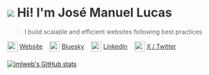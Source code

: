 # ![](https://emojis.slackmojis.com/emojis/images/1643514057/143/waving.gif?1643514057) Hi! I'm José Manuel Lucas

> I build scalable and efficient websites following best practices

<style>
  body {
    color: #333;

    @media(prefers-color-scheme: dark) {
      color: #eee;
    }
  }

  .btn-wrapper {
    display: flex;
    flex-wrap: wrap;
    align-items: center;
    margin-bottom: 20px;
    gap: 16px;
  }

  .btn {
    display: inline-flex;
    align-items: center;
    gap: 4px;
    color: #333;
    @media(prefers-color-scheme: dark) {
      color: #eee;
    }
  }
</style>

<div class="btn-wrapper">
<a href="https://jmlweb.es/en" class="btn">
    <img height="24" width="24" src="https://cdn.simpleicons.org/astro" /> Website
  </a>
  <a href="https://bsky.app/profile/jmlweb.bsky.social" class="btn">
    <img height="24" width="24" src="https://cdn.simpleicons.org/bluesky" /> Bluesky
  </a>
  <a href="https://www.linkedin.com/in/josemanuellucas/" class="btn">
    <img height="24" width="24" src="https://cdn.simpleicons.org/linkedin" /> LinkedIn
  </a>
  <a href="https://x.com/jmlweb" class="btn">
    <img height="24" width="24" src="https://cdn.simpleicons.org/x/333333/eeeeee" /> X / Twitter
  </a>
</div>

[![jmlweb's GitHub stats](https://github-readme-stats.vercel.app/api?username=jmlweb&show_icons=true)](https://github.com/jmlweb)
